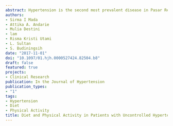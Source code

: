 ```yaml
---
abstract: Hypertension is the second most prevalent disease in Pasar Rebo Community Health Center based on the annual reports in 2015, and 86.05% of hypertension patients is uncontrolled. Community diagnosis was conducted to determine diet and physical activity habits in patients with uncontrolled hypertension, investigating the factors that influence treatment outcome in the population. The design used in this study is mixed methods, viz. collecting and analyzing quantitative data followed by further discussion on qualitative data. Primary data was collected in Puskesmas Kecamatan Pasar Rebo through questionnaires and in-depth interviews. In general, diet and physical activity habits in both groups do not differ greatly, but in the group of patients with uncontrolled hypertension, salt intake, vegetables and fruits consumption, as well as physical activity are notably worse. In the study subjects, this is caused by a lack of effective patient education by health service providers and low motivation in the patients to be physically active. To improve treatment in hypertensive patients, patient education methods need to be improved and tailored to patients’ needs. Health service providers need to consider individual factors such as social and environmental factors and give recommendations accordingly.
authors:
- Sirma I Mada
- Attika A. Andarie
- Mulia Destini
- lam
- Risma Kristi Utami
- L. Sultan
- S. Budiningsih
date: "2017-11-01"
doi: "10.1097/01.hjh.0000527424.82504.b8"
draft: false
featured: true
projects:
- Clinical Research
publication: In the Journal of Hypertension
publication_types:
- "1"
tags:
- Hypertension
- Diet
- Physical Activity
title: Diet and Physical Activity in Patients with Uncontrolled Hypertension in Pasar Rebo Community Health Center
---
```

